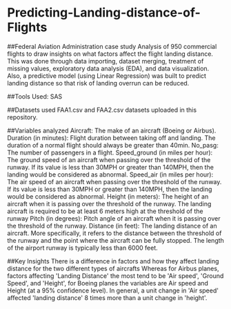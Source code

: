 # Predicting-Landing-distance-of-Flights

##Federal Aviation Administration case study 
Analysis of 950 commercial flights to draw insights on what factors affect the flight landing distance. This was done through data importing, dataset merging, treatment of missing values, exploratory data analysis (EDA), and data visualization.
Also, a predictive model (using Linear Regression) was built to predict landing distance so that risk of landing overrun can be reduced.

##Tools Used:
SAS

##Datasets used
FAA1.csv and FAA2.csv datasets uploaded in this repository.

##Variables analyzed
Aircraft: The make of an aircraft (Boeing or Airbus).
Duration (in minutes): Flight duration between taking off and landing. The duration of a normal flight should always be greater than 40min.
No_pasg: The number of passengers in a flight.
Speed_ground (in miles per hour): The ground speed of an aircraft when passing over the threshold of the runway. If its value is less than 30MPH or greater than 140MPH, then the landing would be considered as abnormal.
Speed_air (in miles per hour): The air speed of an aircraft when passing over the threshold of the runway. If its value is less than 30MPH or greater than 140MPH, then the landing would be considered as abnormal.
Height (in meters): The height of an aircraft when it is passing over the threshold of the runway. The landing aircraft is required to be at least 6 meters high at the threshold of the runway
Pitch (in degrees): Pitch angle of an aircraft when it is passing over the threshold of the runway.
Distance (in feet): The landing distance of an aircraft. More specifically, it refers to the distance between the threshold of the runway and the point where the aircraft can be fully stopped. The length of the airport runway is typically less than 6000 feet.

##Key Insights
There is a difference in factors and how they affect landing distance for the two different types of aircrafts
Whereas for Airbus planes, factors affecting 'Landing Distance' the most tend to be 'Air speed', 'Ground Speed', and 'Height', for Boeing planes the variables are Air speed and Height (at a 95% confidence level).
In general, a unit change in 'Air speed' affected 'landing distance' 8 times more than a unit change in 'height'.
